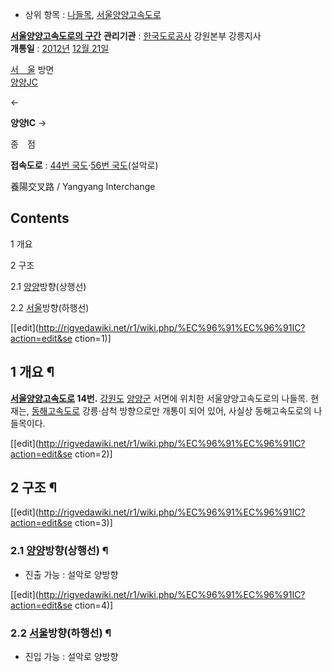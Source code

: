   * 상위 항목 : [나들목](%EB%82%98%EB%93%A4%EB%AA%A9.md), [서울양양고속도로](%EC%84%9C%EC%9A%B8%EC%96%91%EC%96%91%EA%B3%A0%EC%86%8D%EB%8F%84%EB%A1%9C.md)  

**[서울양양고속도로의 구간](%EC%84%9C%EC%9A%B8%EC%96%91%EC%96%91%EA%B3%A0%EC%86%8D%EB%8F%84%EB%A1%9C.md)**
**관리기관** : [한국도로공사](%ED%95%9C%EA%B5%AD%EB%8F%84%EB%A1%9C%EA%B3%B5%EC%82%AC.md) 강원본부 강릉지사   
**개통일** : [2012년](2012%EB%85%84.md) [12월 21일](12%EC%9B%94%2021%EC%9D%BC.md)

[서　울](%EA%B0%95%EC%9D%BCIC.md) 방면  
[양양JC](%EC%96%91%EC%96%91JC.md)

←

**양양IC**
→

종　점

**접속도로** : [44번 국도](44%EB%B2%88%20%EA%B5%AD%EB%8F%84.md)·[56번 국도](56%EB%B2%88%20%EA%B5%AD%EB%8F%84.md)(설악로) 
  
養陽交叉路 / Yangyang Interchange

## Contents

    

1 개요

2 구조

    

2.1 [양양](%EC%96%91%EC%96%91IC.md)방향(상행선)

2.2 [서울](%EA%B0%95%EC%9D%BCIC.md)방향(하행선)

[[edit](http://rigvedawiki.net/r1/wiki.php/%EC%96%91%EC%96%91IC?action=edit&se
ction=1)]

## 1 개요 ¶

**[서울양양고속도로](%EC%84%9C%EC%9A%B8%EC%96%91%EC%96%91%EA%B3%A0%EC%86%8D%EB%8F%84%EB%A1%9C.md) 14번.** [강원도](%EA%B0%95%EC%9B%90%EB%8F%84.md) [양양군](%EC%96%91%EC%96%91%EA%B5%B0.md) 서면에 위치한 서울양양고속도로의 나들목. 현재는, [동해고속도로](%EB%8F%99%ED%95%B4%EA%B3%A0%EC%86%8D%EB%8F%84%EB%A1%9C.md) 강릉·삼척 방향으로만 개통이 되어 있어, 사실상 동해고속도로의 나들목이다.

[[edit](http://rigvedawiki.net/r1/wiki.php/%EC%96%91%EC%96%91IC?action=edit&se
ction=2)]

## 2 구조 ¶

[[edit](http://rigvedawiki.net/r1/wiki.php/%EC%96%91%EC%96%91IC?action=edit&se
ction=3)]

### 2.1 [양양](%EC%96%91%EC%96%91IC.md)방향(상행선) ¶

  * 진출 가능 : 설악로 양방향  

[[edit](http://rigvedawiki.net/r1/wiki.php/%EC%96%91%EC%96%91IC?action=edit&se
ction=4)]

### 2.2 [서울](%EA%B0%95%EC%9D%BCIC.md)방향(하행선) ¶

  * 진입 가능 : 설악로 양방향  

